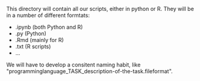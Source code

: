 This directory will contain all our scripts, either in python or R. They will be in a number of different formtats: 
* .ipynb (both Python and R)
* .py (Python)
* .Rmd (mainly for R)
* .txt (R scripts)
* ...

We will have to develop a consitent naming habit, like "programminglanguage_TASK_description-of-the-task.fileformat".

